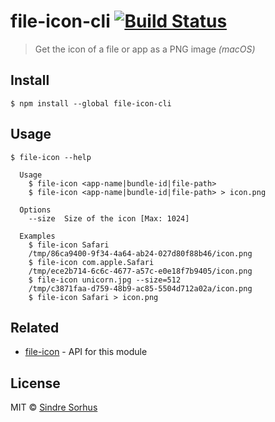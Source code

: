 # file-icon-cli [![Build Status](https://travis-ci.org/sindresorhus/file-icon-cli.svg?branch=master)](https://travis-ci.org/sindresorhus/file-icon-cli)

> Get the icon of a file or app as a PNG image *(macOS)*

## Install

```
$ npm install --global file-icon-cli
```

## Usage

```
$ file-icon --help

  Usage
    $ file-icon <app-name|bundle-id|file-path>
    $ file-icon <app-name|bundle-id|file-path> > icon.png

  Options
    --size  Size of the icon [Max: 1024]

  Examples
    $ file-icon Safari
    /tmp/86ca9400-9f34-4a64-ab24-027d80f88b46/icon.png
    $ file-icon com.apple.Safari
    /tmp/ece2b714-6c6c-4677-a57c-e0e18f7b9405/icon.png
    $ file-icon unicorn.jpg --size=512
    /tmp/c3871faa-d759-48b9-ac85-5504d712a02a/icon.png
    $ file-icon Safari > icon.png
```

## Related

- [file-icon](https://github.com/sindresorhus/file-icon) - API for this module

## License

MIT © [Sindre Sorhus](https://sindresorhus.com)
